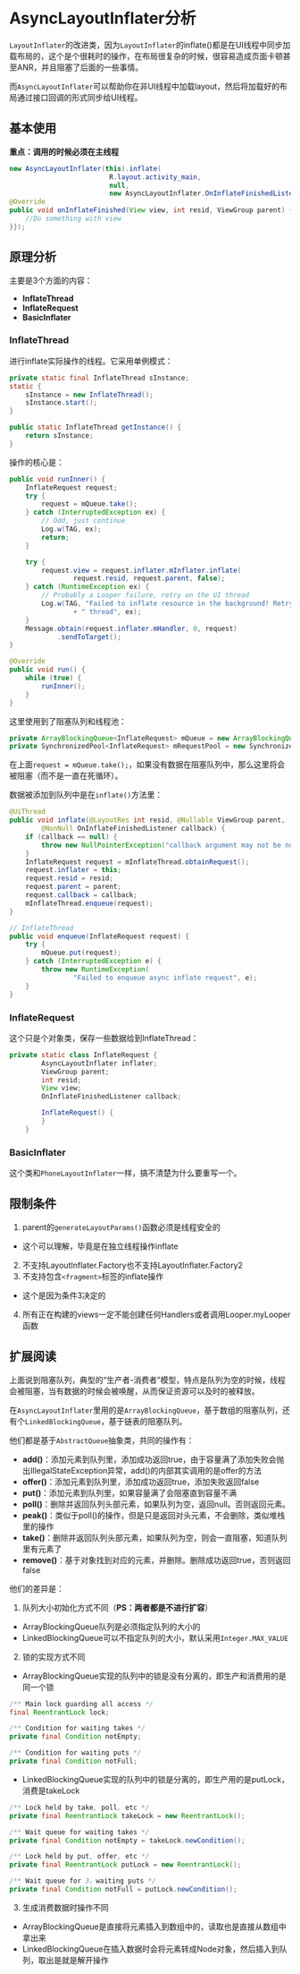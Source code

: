 # AsyncLayoutInflater分析

`LayoutInflater`的改进类，因为`LayoutInflater`的inflate()都是在UI线程中同步加载布局的，这个是个很耗时的操作，在布局很复杂的时候，很容易造成页面卡顿甚至ANR，并且阻塞了后面的一些事情。

而`AsyncLayoutInflater`可以帮助你在非UI线程中加载layout，然后将加载好的布局通过接口回调的形式同步给UI线程。

## 基本使用

**重点：调用的时候必须在主线程**

```java
new AsyncLayoutInflater(this).inflate(  
                         R.layout.activity_main,  
                         null,  
                         new AsyncLayoutInflater.OnInflateFinishedListener() {  
@Override  
public void onInflateFinished(View view, int resid, ViewGroup parent) {  
    //Do something with view  
}});
```

## 原理分析

主要是3个方面的内容：

* **InflateThread**
* **InflateRequest**
* **BasicInflater**

### InflateThread

进行inflate实际操作的线程。它采用单例模式：

```java
private static final InflateThread sInstance;
static {
    sInstance = new InflateThread();
    sInstance.start();
}

public static InflateThread getInstance() {
    return sInstance;
}
```

操作的核心是：

```java
public void runInner() {
    InflateRequest request;
    try {
        request = mQueue.take();
    } catch (InterruptedException ex) {
        // Odd, just continue
        Log.w(TAG, ex);
        return;
    }

    try {
        request.view = request.inflater.mInflater.inflate(
                request.resid, request.parent, false);
    } catch (RuntimeException ex) {
        // Probably a Looper failure, retry on the UI thread
        Log.w(TAG, "Failed to inflate resource in the background! Retrying on the UI"
                + " thread", ex);
    }
    Message.obtain(request.inflater.mHandler, 0, request)
            .sendToTarget();
}

@Override
public void run() {
    while (true) {
        runInner();
    }
}
```

这里使用到了阻塞队列和线程池：

```java
private ArrayBlockingQueue<InflateRequest> mQueue = new ArrayBlockingQueue<>(10);
private SynchronizedPool<InflateRequest> mRequestPool = new SynchronizedPool<>(10);
```

在上面`request = mQueue.take();`，如果没有数据在阻塞队列中，那么这里将会被阻塞（而不是一直在死循环）。

数据被添加到队列中是在`inflate()`方法里：

```java
@UiThread
public void inflate(@LayoutRes int resid, @Nullable ViewGroup parent,
        @NonNull OnInflateFinishedListener callback) {
    if (callback == null) {
        throw new NullPointerException("callback argument may not be null!");
    }
    InflateRequest request = mInflateThread.obtainRequest();
    request.inflater = this;
    request.resid = resid;
    request.parent = parent;
    request.callback = callback;
    mInflateThread.enqueue(request);
}

// InflateThread
public void enqueue(InflateRequest request) {
    try {
        mQueue.put(request);
    } catch (InterruptedException e) {
        throw new RuntimeException(
                "Failed to enqueue async inflate request", e);
    }
}
```

### InflateRequest

这个只是个对象类，保存一些数据给到InflateThread：

```java
private static class InflateRequest {
        AsyncLayoutInflater inflater;
        ViewGroup parent;
        int resid;
        View view;
        OnInflateFinishedListener callback;

        InflateRequest() {
        }
    }
```

### BasicInflater

这个类和`PhoneLayoutInflater`一样，搞不清楚为什么要重写一个。

## 限制条件

1. parent的`generateLayoutParams()`函数必须是线程安全的
 * 这个可以理解，毕竟是在独立线程操作inflate
2. 不支持LayoutInflater.Factory也不支持LayoutInflater.Factory2
3. 不支持包含`<fragment>`标签的inflate操作
 * 这个是因为条件3决定的
4. 所有正在构建的views一定不能创建任何Handlers或者调用Looper.myLooper函数

## 扩展阅读

上面说到阻塞队列，典型的“生产者-消费者”模型，特点是队列为空的时候，线程会被阻塞，当有数据的时候会被唤醒，从而保证资源可以及时的被释放。

在`AsyncLayoutInflater`里用的是`ArrayBlockingQueue`，基于数组的阻塞队列，还有个`LinkedBlockingQueue`，基于链表的阻塞队列。

他们都是基于`AbstractQueue`抽象类，共同的操作有：

* **add()**：添加元素到队列里，添加成功返回true，由于容量满了添加失败会抛出IllegalStateException异常，add()的内部其实调用的是offer的方法
* **offer()**：添加元素到队列里，添加成功返回true，添加失败返回false
* **put()**：添加元素到队列里，如果容量满了会阻塞直到容量不满
* **poll()**：删除并返回队列头部元素，如果队列为空，返回null。否则返回元素。
* **peak()**：类似于poll()的操作，但是只是返回对头元素，不会删除，类似堆栈里的操作
* **take()**：删除并返回队列头部元素，如果队列为空，则会一直阻塞，知道队列里有元素了
* **remove()**：基于对象找到对应的元素，并删除。删除成功返回true，否则返回false

他们的差异是：

1. 队列大小初始化方式不同（**PS：两者都是不进行扩容**）
 * ArrayBlockingQueue队列是必须指定队列的大小的
 * LinkedBlockingQueue可以不指定队列的大小，默认采用`Integer.MAX_VALUE`
2. 锁的实现方式不同
 * ArrayBlockingQueue实现的队列中的锁是没有分离的，即生产和消费用的是同一个锁
 
 ```java
 /** Main lock guarding all access */
 final ReentrantLock lock;

 /** Condition for waiting takes */
 private final Condition notEmpty;

 /** Condition for waiting puts */
 private final Condition notFull;
 ```
 * LinkedBlockingQueue实现的队列中的锁是分离的，即生产用的是putLock，消费是takeLock
 
 ```java
 /** Lock held by take, poll, etc */
 private final ReentrantLock takeLock = new ReentrantLock();

 /** Wait queue for waiting takes */
 private final Condition notEmpty = takeLock.newCondition();

 /** Lock held by put, offer, etc */
 private final ReentrantLock putLock = new ReentrantLock();

 /** Wait queue for 3、waiting puts */
 private final Condition notFull = putLock.newCondition();
 ```
3. 生成消费数据时操作不同
 * ArrayBlockingQueue是直接将元素插入到数组中的，读取也是直接从数组中拿出来
 * LinkedBlockingQueue在插入数据时会将元素转成Node对象，然后插入到队列，取出是就是解开操作
 